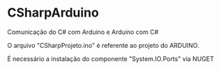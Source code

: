 # CSharpArduino
Comunicação do C# com Arduino e Arduino com C#

O arquivo "CSharpProjeto.ino" é referente ao projeto do ARDUINO.

É necessário a instalação do componente "System.IO.Ports" via NUGET 
